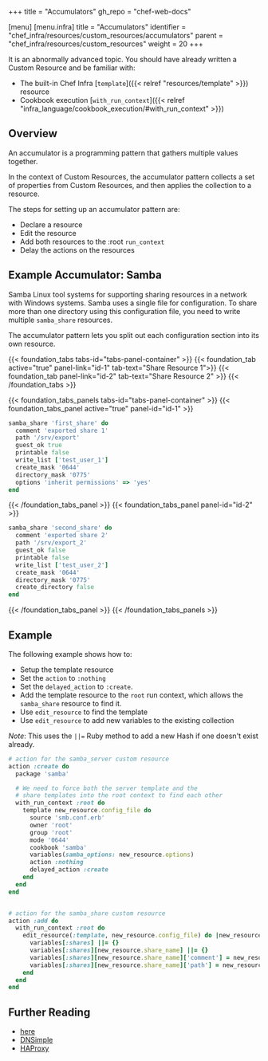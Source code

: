 +++
title = "Accumulators"
gh_repo = "chef-web-docs"

[menu]
  [menu.infra]
    title = "Accumulators"
    identifier = "chef_infra/resources/custom_resources/accumulators"
    parent = "chef_infra/resources/custom_resources"
    weight = 20
+++

It is an abnormally advanced topic. You should have already written a Custom Resource and be familiar with:

- The built-in Chef Infra [`template`]({{< relref "resources/template" >}}) resource
- Cookbook execution [`with_run_context`]({{< relref "infra_language/cookbook_execution/#with_run_context" >}})

## Overview

An accumulator is a programming pattern that gathers multiple values together.

In the context of Custom Resources, the accumulator pattern collects a set of properties from  Custom Resources, and then applies the collection to a resource.

The steps for setting up an accumulator pattern are:

- Declare a resource
- Edit the resource
- Add both resources to the :root `run_context`
- Delay the actions on the resources

## Example Accumulator: Samba

Samba Linux tool systems for supporting sharing resources in a network with Windows systems. Samba uses a single file for configuration. To share more than one directory using this configuration file, you need to write multiple `samba_share` resources.

The accumulator pattern lets you split out each configuration section into its own resource.

<!-- markdownlint-disable MD033 MD031 -->
<!----Tabs Section--->
{{< foundation_tabs tabs-id="tabs-panel-container" >}}
{{< foundation_tab active="true" panel-link="id-1" tab-text="Share Resource 1">}}
{{< foundation_tab panel-link="id-2" tab-text="Share Resource 2" >}}
{{< /foundation_tabs >}}
<!----End Tabs --->

<!----Panels Section --->
{{< foundation_tabs_panels tabs-id="tabs-panel-container" >}}
{{< foundation_tabs_panel active="true" panel-id="id-1" >}}
```ruby
samba_share 'first_share' do
  comment 'exported share 1'
  path '/srv/export'
  guest_ok true
  printable false
  write_list ['test_user_1']
  create_mask '0644'
  directory_mask '0775'
  options 'inherit permissions' => 'yes'
end
```
{{< /foundation_tabs_panel >}}
{{< foundation_tabs_panel panel-id="id-2" >}}
```ruby
samba_share 'second_share' do
  comment 'exported share 2'
  path '/srv/export_2'
  guest_ok false
  printable false
  write_list ['test_user_2']
  create_mask '0644'
  directory_mask '0775'
  create_directory false
end
```
{{< /foundation_tabs_panel >}}
{{< /foundation_tabs_panels >}}
<!----End Panels --->
<!-- markdownlint-enable MD033 MD031-->

## Example

The following example shows how to:

- Setup the template resource
- Set the `action` to `:nothing`
- Set the `delayed_action` to `:create`.
- Add the template resource to the `root` run context, which allows the `samba_share` resource to find it.
- Use `edit_resource` to find the template
- Use `edit_resource` to add new variables to the existing collection

_Note_: This uses the `||=` Ruby method to add a new Hash if one doesn't exist already.

```ruby
# action for the samba_server custom resource
action :create do
  package 'samba'

  # We need to force both the server template and the
  # share templates into the root context to find each other
  with_run_context :root do
    template new_resource.config_file do
      source 'smb.conf.erb'
      owner 'root'
      group 'root'
      mode '0644'
      cookbook 'samba'
      variables(samba_options: new_resource.options)
      action :nothing
      delayed_action :create
    end
  end
end


# action for the samba_share custom resource
action :add do
  with_run_context :root do
    edit_resource(:template, new_resource.config_file) do |new_resource|
      variables[:shares] ||= {}
      variables[:shares][new_resource.share_name] ||= {}
      variables[:shares][new_resource.share_name]['comment'] = new_resource.comment
      variables[:shares][new_resource.share_name]['path'] = new_resource.path
    end
  end
end
```

## Further Reading

- [here](https://github.com/chef/chef/issues/5438#issuecomment-351153222)
- [DNSimple](https://blog.dnsimple.com/2017/10/chef-accumulators/)
- [HAProxy](https://github.com/sous-chefs/haproxy/blob/a9c24d336c01828fef52cedae8cc445d8dbc21dd/libraries/resource.rb#L22)
